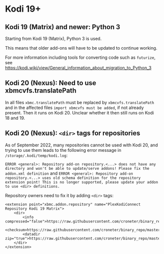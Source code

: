 # Kodi 19+

##  Kodi 19 (Matrix) and newer: Python 3

Starting from Kodi 19 (Matrix), Python 3 is used.

This means that older add-ons will have to be updated to continue working.

For more information including tools for converting code such as `futurize`, see https://kodi.wiki/view/General_information_about_migration_to_Python_3

## Kodi 20 (Nexus): Need to use xbmcvfs.translatePath

In all files `xbmc.translatePath` must be replaced by `xbmcvfs.translatePath` and in the affected files `import xbmcvfs must be added`, if not already present. Then it runs on Kodi 20. Unclear whether it then still runs on Kodi 18 and 19.

## Kodi 20 (Nexus): `<dir>` tags for repositories

As of September 2022, many repositories cannot be used with Kodi 20, and trying to use them leads to the following error message in `/storage/.kodi/temp/kodi.log`:

`ERROR <general>: Repository add-on repository.<...> does not have any directory and won't be able to update/serve addons! Please fix the addon.xml definition` and `ERROR <general>: Repository add-on repository.<...> uses old schema definition for the repository extension point! This is no longer supported, please update your addon to use <dir> definitions.`

Repository owners need to fix it by adding `<dir>` tags:

```
<extension point="xbmc.addon.repository" name="PlexKodiConnect Repository Kodi 19 Matrix">
	<dir>
		<info compressed="false">https://raw.githubusercontent.com/croneter/binary_repo/master/stable_py3/addons.xml</info>
		<checksum>https://raw.githubusercontent.com/croneter/binary_repo/master/stable_py3/addons.xml.md5</checksum>
		<datadir zip="true">https://raw.githubusercontent.com/croneter/binary_repo/master/stable_py3/</datadir>
	</dir>
</extension>
```
